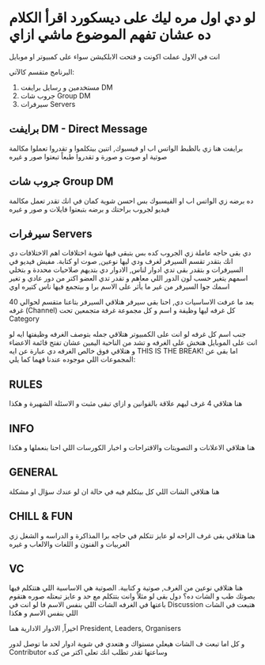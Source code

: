 # لو دي اول مره ليك على ديسكورد اقرأ الكلام ده عشان تفهم الموضوع ماشي ازاي
انت في الاول عملت اكونت و فتحت الابلكيشن سواء على كمبيوتر او موبايل 

البرنامج متقسم كالآتي:
1. مستخدمين و رسايل برايفت DM
3. جروب شات Group DM
2. سيرفرات Servers

## برايفت DM - Direct Message
برايفت هنا زي بالظبط الواتس اب او فيسبوك, اتنين بيتكلموا و تقدروا تعملوا مكالمة صوتية او صوت و صورة و تقدروا طبعاً تبعتوا صور و غيره 

## جروب شات Group DM
ده برضه زي الواتس اب او الفيسبوك بس احسن شوية كمان في انك تقدر تعمل مكالمة فيديو لجروب براحتك و برضه بتبعتوا فايلات و صور و غيره

## سيرفرات Servers 
دي بقى حاجه عاملة زي الجروب كده بس بتبقى فيها شوية اختلافات 
اهم الاختلافات دي انك بتقدر تقسم السيرفر لغرف ودي ليها نوعين, صوت او كتابة. مفيش فيديو في السيرفرات و بتقدر بقى تدي ادوار لناس, الادوار دي بتديهم صلاحيات محددة و بتخلي اسمهم يتغير حسب لون الدور اللي معاهم و تقدر تدي العضو اكتر من دور عادي و تغير اسمك جوا السيرفر من غير ما يأثر على الاسم برا و بيتجمع فيها ناس كتيره اوي 

بعد ما عرفت الاساسيات دي, احنا بقى سيرفر 
هتلاقي السيرفر بتاعنا متقسم لحوالي 40 غرفه (Channel)
كل غرفه ليها وظيفة و اسم  و كل مجموعة غرفة متجمعين تحت Category

جنب اسم كل غرفه لو انت على الكمبيوتر هتلاقي جمله بتوصف الغرفه وظيفتها ايه 
لو انت على الموبايل هتخش على الغرفه و تشد من الناحية اليمين عشان تفتح قائمة الاعضاء و هتلاقي فوق خالص الغرفه دي عبارة عن ايه 
THIS IS THE BREAK!
اما بقى عن المجموعات اللي موجوده عندنا فهما كما يلي: 

## RULES
هنا هتلاقي 4 غرف ليهم علاقة بالقوانين و ازاي تبقى مثبت و الاسئلة الشهيرة و هكذا

## INFO
هنا هتلاقي الاعلانات و التصويتات والاقتراحات و اخبار الكورسات اللي احنا بنعملها و هكذا

## GENERAL 
هنا هتلاقي الشات اللي كل بيتكلم فيه في حالة ان لو عندك سؤال او مشكلة

## CHILL & FUN 
هنا هتلاقي بقى غرف الراحه لو عايز تتكلم في حاجه برا المذاكرة و الدراسه و الشغل زي العربيات و الفنون و اللغات والالعاب و غيره 

## VC 
هنا هتلاقي نوعين من الغرف, صوتية و كتابية. الصوتية هي الاساسية اللي هتتكلم فيها بصوتك 
طب و الشات ده؟ دول بقى لو مثلاً وانت بتتكلم مع حد و عايز تبعتله صوره هتقوم باعتها في الغرفه الشات اللي بنفس الاسم
فا لو انت في 
Discussion 
هتبعت في الشات اللي بنفس الاسم و هكذا

اخيراً, الادوار الادارية هما 
President, Leaders, Organisers 

و كل اما تبعت ف الشات هيعلي مستواك و هتعدي في شوية ادوار لحد ما توصل لدور Contributor 
وساعتها تقدر تطلب انك تعلى اكتر من كده